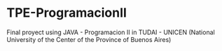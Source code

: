 # TPE-ProgramacionII

Final proyect using JAVA - Programacion II in TUDAI - UNICEN (National University of the Center of the Province of Buenos Aires)
